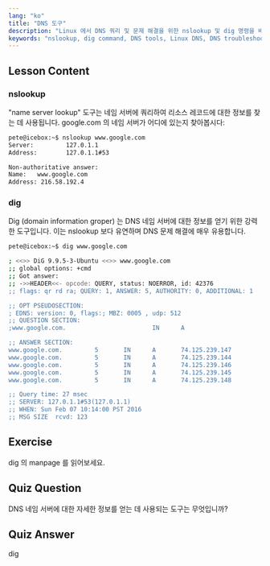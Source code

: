 ```yaml
---
lang: "ko"
title: "DNS 도구"
description: "Linux 에서 DNS 쿼리 및 문제 해결을 위한 nslookup 및 dig 명령을 배웁니다. 이 초보자 친화적인 가이드를 통해 필수 DNS 도구를 사용하는 방법을 이해합니다."
keywords: "nslookup, dig command, DNS tools, Linux DNS, DNS troubleshooting, Linux tutorial, beginner Linux"
---
```


## Lesson Content

### nslookup

"name server lookup" 도구는 네임 서버에 쿼리하여 리소스 레코드에 대한 정보를 찾는 데 사용됩니다. google.com 의 네임 서버가 어디에 있는지 찾아봅시다:

```bash
pete@icebox:~$ nslookup www.google.com
Server:         127.0.1.1
Address:        127.0.1.1#53

Non-authoritative answer:
Name:   www.google.com
Address: 216.58.192.4
```

### dig

Dig (domain information groper) 는 DNS 네임 서버에 대한 정보를 얻기 위한 강력한 도구입니다. 이는 nslookup 보다 유연하며 DNS 문제 해결에 매우 유용합니다.

```bash
pete@icebox:~$ dig www.google.com

; <<>> DiG 9.9.5-3-Ubuntu <<>> www.google.com
;; global options: +cmd
;; Got answer:
;; ->>HEADER<<- opcode: QUERY, status: NOERROR, id: 42376
;; flags: qr rd ra; QUERY: 1, ANSWER: 5, AUTHORITY: 0, ADDITIONAL: 1

;; OPT PSEUDOSECTION:
; EDNS: version: 0, flags:; MBZ: 0005 , udp: 512
;; QUESTION SECTION:
;www.google.com.                        IN      A

;; ANSWER SECTION:
www.google.com.         5       IN      A       74.125.239.147
www.google.com.         5       IN      A       74.125.239.144
www.google.com.         5       IN      A       74.125.239.146
www.google.com.         5       IN      A       74.125.239.145
www.google.com.         5       IN      A       74.125.239.148

;; Query time: 27 msec
;; SERVER: 127.0.1.1#53(127.0.1.1)
;; WHEN: Sun Feb 07 10:14:00 PST 2016
;; MSG SIZE  rcvd: 123
```

## Exercise

dig 의 manpage 를 읽어보세요.

## Quiz Question

DNS 네임 서버에 대한 자세한 정보를 얻는 데 사용되는 도구는 무엇입니까?

## Quiz Answer

dig
